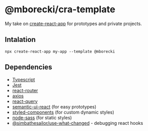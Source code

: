 # @mborecki/cra-template

My take on [create-react-app](https://github.com/facebook/create-react-app) for prototypes and private projects.

## Intalation

```
npx create-react-app my-app --template @mborecki
```

## Dependencies

* [Typescript](https://www.typescriptlang.org/)
* [Jest](https://jestjs.io/)
* [react-router](https://reacttraining.com/react-router/web/guides/quick-start)
* [axios](https://github.com/axios/axios)
* [react-query](https://github.com/tannerlinsley/react-query)
* [semantic-ui-react](https://react.semantic-ui.com/) (for easy prototypes)
* [styled-components](https://styled-components.com/) (for custom dynamic styles)
* [node-sass](https://github.com/sass/node-sass) (for static styles)
* [@simbathesailor/use-what-changed](https://github.com/simbathesailor/use-what-changed) - debugging react hooks
